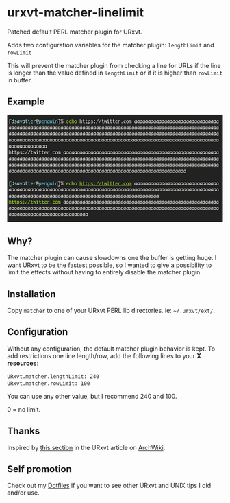 # urxvt-matcher-linelimit

Patched default PERL matcher plugin for URxvt.

Adds two configuration variables for the matcher plugin: `lengthLimit` and
`rowLimit`

This will prevent the matcher plugin from checking a line for URLs if the line
is longer than the value defined in `lengthLimit` or if it is higher than
`rowLimit` in buffer.

## Example     
![Example of line too long to trigger matcher and a regular matched line][img]

## Why?

The matcher plugin can cause slowdowns one the buffer is getting huge. I want
URxvt to be the fastest possible, so I wanted to give a possibility to limit
the effects without having to entirely disable the matcher plugin.

## Installation

Copy `matcher` to one of your URxvt PERL lib directories. ie:
`~/.urxvt/ext/`.

## Configuration

Without any configuration, the default matcher plugin behavior is kept. To add
restrictions one line length/row, add the following lines to your **X
resources**:
```
URxvt.matcher.lengthLimit: 240
URxvt.matcher.rowLimit: 100
```
You can use any other value, but I recommend 240 and 100.

0 = no limit.

## Thanks

Inspired by [this section][wiki section] in the URxvt article on
[ArchWiki][archwiki].

## Self promotion

Check out my [Dotfiles][dotfiles] if you want to see other URxvt and UNIX tips
I did and/or use.

[img]: .gh/example.png
[archwiki]: https://wiki.archlinux.org/index.php/ArchWiki:About
[wiki section]: https://wiki.archlinux.org/index.php/Rxvt-unicode#Very_long_lines_cause_slowdown
[dotfiles]: https://github.com/skielred/Dotfiles

